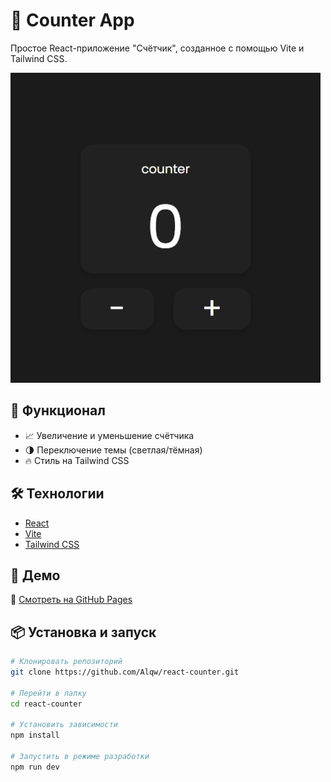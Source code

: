 # 🚀 Counter App

Простое React-приложение "Счётчик", созданное с помощью Vite и Tailwind CSS.

![Preview](screenshot.png) <!-- Добавь сюда ссылку на скриншот -->

## 📌 Функционал
- 📈 Увеличение и уменьшение счётчика
- 🌗 Переключение темы (светлая/тёмная)
- 🔥 Стиль на Tailwind CSS

## 🛠️ Технологии
- [React](https://react.dev/)
- [Vite](https://vitejs.dev/)
- [Tailwind CSS](https://tailwindcss.com/)

## 🚀 Демо
🔗 [Смотреть на GitHub Pages](https://alqw.github.io/react-counter/)  

## 📦 Установка и запуск
```sh
# Клонировать репозиторий
git clone https://github.com/Alqw/react-counter.git

# Перейти в папку
cd react-counter

# Установить зависимости
npm install

# Запустить в режиме разработки
npm run dev